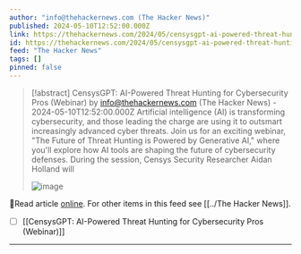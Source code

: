 ```yaml
---
author: "info@thehackernews.com (The Hacker News)"
published: 2024-05-10T12:52:00.000Z
link: https://thehackernews.com/2024/05/censysgpt-ai-powered-threat-hunting-for.html
id: https://thehackernews.com/2024/05/censysgpt-ai-powered-threat-hunting-for.html
feed: "The Hacker News"
tags: []
pinned: false
---
```

> [!abstract] CensysGPT: AI-Powered Threat Hunting for Cybersecurity Pros (Webinar) by info@thehackernews.com (The Hacker News) - 2024-05-10T12:52:00.000Z
> Artificial intelligence (AI) is transforming cybersecurity, and those leading the charge are using it to outsmart increasingly advanced cyber threats. Join us for an exciting webinar, "The Future of Threat Hunting is Powered by Generative AI," where you'll explore how AI tools are shaping the future of cybersecurity defenses. During the session, Censys Security Researcher Aidan Holland will
>
> ![image](https://blogger.googleusercontent.com/img/b/R29vZ2xl/AVvXsEgrQzKHxF9wi3LGibNRnANXUG8_15lCG3M1Xufs8A98ul3VXJnGRM_LhxYgNXMMIF6bEVuMk1irdTzogocwMaUQgv6xl34h-r4-TpWtnaV9dpLC3ZsX2XyRYNMvMQTjJmpIZrScfZJdRhQcn0hVrVjH-4EAxWu-EXyDq0ebtYgGX787Xuf40HWe1XQYxVC3/s1600/webinar.jpg)

🔗Read article [online](https://thehackernews.com/2024/05/censysgpt-ai-powered-threat-hunting-for.html). For other items in this feed see [[../The Hacker News]].

- [ ] [[CensysGPT꞉ AI-Powered Threat Hunting for Cybersecurity Pros (Webinar)]]
- - -

